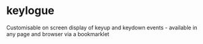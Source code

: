 # keylogue
Customisable on screen display of keyup and keydown events - available in any page and browser via a bookmarklet
